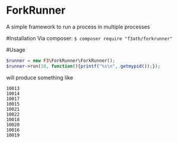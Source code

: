 ForkRunner
==========

A simple framework to run a process in multiple processes

#Installation
Via composer:
`$ composer require "f3ath/forkrunner"`

#Usage
```php
$runner = new F3\ForkRunner\ForkRunner();
$runner->run(10, function(){printf("%s\n", getmypid());});
```
will produce something like
```
10013
10014
10017
10015
10021
10022
10018
10020
10016
10019
```
